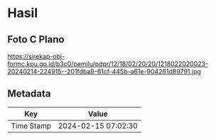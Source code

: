 # Hasil

## Foto C Plano

https://sirekap-obj-formc.kpu.go.id/b3c0/pemilu/pdpr/12/18/02/20/20/1218022020023-20240214-224915--201fdba9-61cf-445b-a61e-904261d89791.jpg


## Metadata

| Key        | Value               |
| ---------- | ------------------- |
| Time Stamp | 2024-02-15 07:02:30 |



